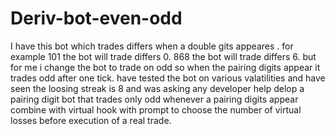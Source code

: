 # Deriv-bot-even-odd
I have this bot which trades differs when a double gits appeares . for example 101 the bot will trade differs 0. 868 the bot will trade differs 6. but for me i change the bot to trade on odd so when the pairing digits appear it trades odd after one tick. have tested the bot on various valatilities and have seen the loosing streak is 8 and was asking any developer help delop a pairing digit bot that trades only odd whenever a pairing digits appear combine with virtual hook with prompt to choose the number of virtual losses before execution of a real trade.
